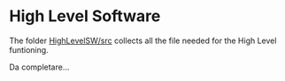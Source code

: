 # High Level Software

The folder [HighLevelSW/src](https://github.com/Seromedises/dot-paquitop/tree/main/HighLevelSW/src) collects all the file needed for the High Level funtioning.

Da completare...

